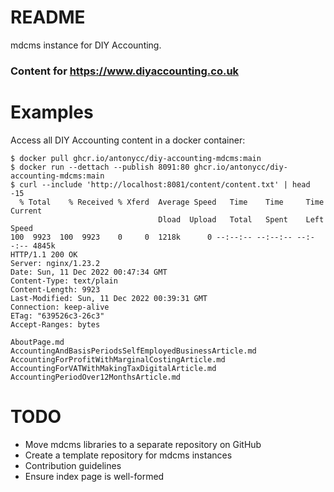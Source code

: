 # README #

mdcms instance for DIY Accounting.

### Content for https://www.diyaccounting.co.uk ###

# Examples

Access all DIY Accounting content in a docker container:
```shell
$ docker pull ghcr.io/antonycc/diy-accounting-mdcms:main
$ docker run --dettach --publish 8091:80 ghcr.io/antonycc/diy-accounting-mdcms:main
$ curl --include 'http://localhost:8081/content/content.txt' | head -15
  % Total    % Received % Xferd  Average Speed   Time    Time     Time  Current
                                 Dload  Upload   Total   Spent    Left  Speed
100  9923  100  9923    0     0  1218k      0 --:--:-- --:--:-- --:--:-- 4845k
HTTP/1.1 200 OK
Server: nginx/1.23.2
Date: Sun, 11 Dec 2022 00:47:34 GMT
Content-Type: text/plain
Content-Length: 9923
Last-Modified: Sun, 11 Dec 2022 00:39:31 GMT
Connection: keep-alive
ETag: "639526c3-26c3"
Accept-Ranges: bytes

AboutPage.md
AccountingAndBasisPeriodsSelfEmployedBusinessArticle.md
AccountingForProfitWithMarginalCostingArticle.md
AccountingForVATWithMakingTaxDigitalArticle.md
AccountingPeriodOver12MonthsArticle.md
```

# TODO

* Move mdcms libraries to a separate repository on GitHub
* Create a template repository for mdcms instances
* Contribution guidelines
* Ensure index page is well-formed

